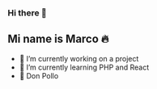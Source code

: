 ### Hi there 👋
## Mi name is Marco 🔥

- 🔭 I’m currently working on a project
- 🌱 I’m currently learning PHP and React
- 🍗 Don Pollo
